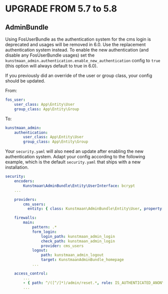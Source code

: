 UPGRADE FROM 5.7 to 5.8
=======================

AdminBundle
------------

Using FosUserBundle as the authentication system for the cms login is deprecated and usages will be removed in 6.0. Use the replacement authentication system instead.
To enable the new authentication (and disable any FosUserBundle usages) set the `kunstmaan_admin.authentication.enable_new_authentication` config to `true` (this option will always default to true in 6.0).

If you previously did an override of the user or group class, your config should be updated.

From:
```yaml
fos_user:
    user_class: App\Entity\User
    group_class: App\Entity\Group
```

To:
```yaml
kunstmaan_admin:
    authentication:
        user_class: App\Entity\User
        group_class: App\Entity\Group
```

Your `security.yaml` will also need an update after enabling the new authentication system. Adapt your config according to the following example,
which is the default `security.yaml` that ships with a new installation.

```yaml
security:
    encoders:
        Kunstmaan\AdminBundle\Entity\UserInterface: bcrypt
    ...

    providers:
        cms_users:
          entity: { class: Kunstmaan\AdminBundle\Entity\User, property: username }

    firewalls:
        main:
            pattern: .*
            form_login:
                login_path: kunstmaan_admin_login
                check_path: kunstmaan_admin_login
                provider: cms_users
            logout:
                path: kunstmaan_admin_logout
                target: KunstmaanAdminBundle_homepage
            ...

    access_control:
        ...
        - { path: ^/([^/]*)/admin/reset.*, role: IS_AUTHENTICATED_ANONYMOUSLY }
        ...
```
